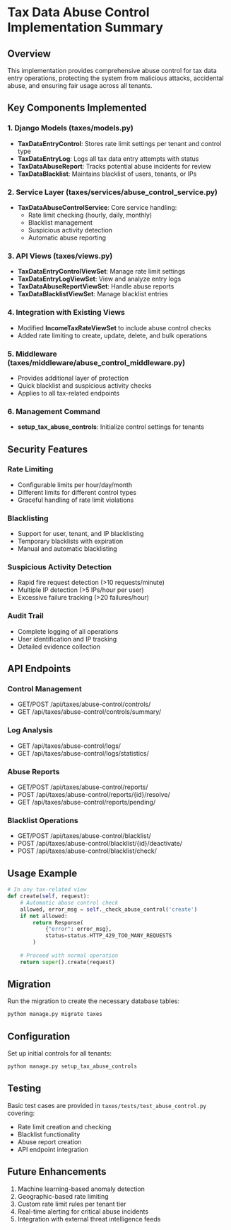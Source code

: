 # Tax Data Abuse Control Implementation Summary

## Overview
This implementation provides comprehensive abuse control for tax data entry operations, protecting the system from malicious attacks, accidental abuse, and ensuring fair usage across all tenants.

## Key Components Implemented

### 1. Django Models (taxes/models.py)
- **TaxDataEntryControl**: Stores rate limit settings per tenant and control type
- **TaxDataEntryLog**: Logs all tax data entry attempts with status
- **TaxDataAbuseReport**: Tracks potential abuse incidents for review
- **TaxDataBlacklist**: Maintains blacklist of users, tenants, or IPs

### 2. Service Layer (taxes/services/abuse_control_service.py)
- **TaxDataAbuseControlService**: Core service handling:
  - Rate limit checking (hourly, daily, monthly)
  - Blacklist management
  - Suspicious activity detection
  - Automatic abuse reporting

### 3. API Views (taxes/views.py)
- **TaxDataEntryControlViewSet**: Manage rate limit settings
- **TaxDataEntryLogViewSet**: View and analyze entry logs
- **TaxDataAbuseReportViewSet**: Handle abuse reports
- **TaxDataBlacklistViewSet**: Manage blacklist entries

### 4. Integration with Existing Views
- Modified **IncomeTaxRateViewSet** to include abuse control checks
- Added rate limiting to create, update, delete, and bulk operations

### 5. Middleware (taxes/middleware/abuse_control_middleware.py)
- Provides additional layer of protection
- Quick blacklist and suspicious activity checks
- Applies to all tax-related endpoints

### 6. Management Command
- **setup_tax_abuse_controls**: Initialize control settings for tenants

## Security Features

### Rate Limiting
- Configurable limits per hour/day/month
- Different limits for different control types
- Graceful handling of rate limit violations

### Blacklisting
- Support for user, tenant, and IP blacklisting
- Temporary blacklists with expiration
- Manual and automatic blacklisting

### Suspicious Activity Detection
- Rapid fire request detection (>10 requests/minute)
- Multiple IP detection (>5 IPs/hour per user)
- Excessive failure tracking (>20 failures/hour)

### Audit Trail
- Complete logging of all operations
- User identification and IP tracking
- Detailed evidence collection

## API Endpoints

### Control Management
- GET/POST /api/taxes/abuse-control/controls/
- GET /api/taxes/abuse-control/controls/summary/

### Log Analysis
- GET /api/taxes/abuse-control/logs/
- GET /api/taxes/abuse-control/logs/statistics/

### Abuse Reports
- GET/POST /api/taxes/abuse-control/reports/
- POST /api/taxes/abuse-control/reports/{id}/resolve/
- GET /api/taxes/abuse-control/reports/pending/

### Blacklist Operations
- GET/POST /api/taxes/abuse-control/blacklist/
- POST /api/taxes/abuse-control/blacklist/{id}/deactivate/
- POST /api/taxes/abuse-control/blacklist/check/

## Usage Example

```python
# In any tax-related view
def create(self, request):
    # Automatic abuse control check
    allowed, error_msg = self._check_abuse_control('create')
    if not allowed:
        return Response(
            {"error": error_msg},
            status=status.HTTP_429_TOO_MANY_REQUESTS
        )
    
    # Proceed with normal operation
    return super().create(request)
```

## Migration
Run the migration to create the necessary database tables:
```bash
python manage.py migrate taxes
```

## Configuration
Set up initial controls for all tenants:
```bash
python manage.py setup_tax_abuse_controls
```

## Testing
Basic test cases are provided in `taxes/tests/test_abuse_control.py` covering:
- Rate limit creation and checking
- Blacklist functionality
- Abuse report creation
- API endpoint integration

## Future Enhancements
1. Machine learning-based anomaly detection
2. Geographic-based rate limiting
3. Custom rate limit rules per tenant tier
4. Real-time alerting for critical abuse incidents
5. Integration with external threat intelligence feeds
